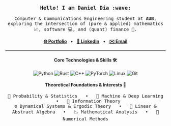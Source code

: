 <h3 align="center"><samp>Hello! I am Daniel Dia :wave:</samp></h3>

<p align="center">
  <samp>
    Computer & Communications Engineering student at <b>AUB</b>, exploring the intersection of (pure & applied) mathematics 📈, software 💻, and (quant) finance 🧠.
  </samp>
</p>

<p align="center">
  <a href="https://kibalchish47.github.io/" target="_blank"><strong>🌐 Portfolio</strong></a>
  &nbsp;&nbsp;•&nbsp;&nbsp;
  <a href="https://www.linkedin.com/in/daniel-dia07/" target="_blank"><strong>💼 LinkedIn</strong></a>
  &nbsp;&nbsp;•&nbsp;&nbsp;
  <a href="mailto:dmd13@mail.aub.edu"><strong>✉️ Email</strong></a>
</p>

---

<h4 align="center">Core Technologies & Skills 🛠️</h4>

<p align="center">
  <img src="https://img.shields.io/badge/Python-3776AB?style=for-the-badge&logo=python&logoColor=white" alt="Python"/>
  <img src="https://img.shields.io/badge/Rust-000000?style=for-the-badge&logo=rust&logoColor=white" alt="Rust"/>
  <img src="https://img.shields.io/badge/C++-00599C?style=for-the-badge&logo=c%2B%2B&logoColor=white" alt="C++"/>
  <img src="https://img.shields.io/badge/PyTorch-EE4C2C?style=for-the-badge&logo=pytorch&logoColor=white" alt="PyTorch"/>
  <img src="https://img.shields.io/badge/Linux-FCC624?style=for-the-badge&logo=linux&logoColor=black" alt="Linux"/>
  <img src="https://img.shields.io/badge/Git-F05032?style=for-the-badge&logo=git&logoColor=white" alt="Git"/>
</p>

<h4 align="center">Theoretical Foundations & Interests 🧠</h4>

<p align="center">
<samp>
🎲 Probability & Statistics &nbsp;&nbsp;•&nbsp;&nbsp; 🤖 Machine & Deep Learning &nbsp;&nbsp;•&nbsp;&nbsp; 📡 Information Theory<br>
⚙️ Dynamical Systems & Ergodic Theory &nbsp;&nbsp;•&nbsp;&nbsp; 📐 Linear & Abstract Algebra &nbsp;&nbsp;•&nbsp;&nbsp; 📉 Mathematical Analysis &nbsp;&nbsp;•&nbsp;&nbsp; 🔢 Numerical Methods
</samp>
</p>






















